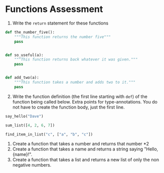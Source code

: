 # Functions Assessment
1. Write the `return` statement for these functions

```python
def the_number_five():
    """This function returns the number five"""
    pass


def so_useful(a):
    """This function returns back whatever it was given."""
    pass


def add_two(a):
    """This function takes a number and adds two to it."""
    pass
```

2. Write the function definition (the first line starting with `def`) of the function being called below. Extra points for type-annotations. You do not have to create the function body, just the first line.

```python
say_hello("Dave")

sum_list([4, 2, 6, 7])

find_item_in_list("c", ["a", "b", "c"])
```

1. Create a function that takes a number and
returns that number *2
2. Create a function that takes a name and
returns a string saying "Hello, {name}!".
3. Create a function that takes a list
and returns a new list of only the non 
negative numbers.
